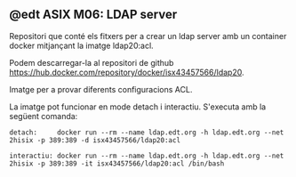 @edt ASIX M06: LDAP server
--------------------------
Repositori que conté els fitxers per a crear un ldap server amb un container docker mitjançant la imatge ldap20:acl.

Podem descarregar-la al repositori de github https://hub.docker.com/repository/docker/isx43457566/ldap20.

Imatge per a provar diferents configuracions ACL.

La imatge pot funcionar en mode detach i interactiu. S'executa amb la següent comanda:

    detach:     docker run --rm --name ldap.edt.org -h ldap.edt.org --net 2hisix -p 389:389 -d isx43457566/ldap20:acl
    
    interactiu: docker run --rm --name ldap.edt.org -h ldap.edt.org --net 2hisix -p 389:389 -it isx43457566/ldap20:acl /bin/bash
    
